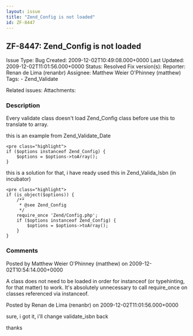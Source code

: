 ```yaml
---
layout: issue
title: "Zend_Config is not loaded"
id: ZF-8447
---
```


ZF-8447: Zend\_Config is not loaded
-----------------------------------

 Issue Type: Bug Created: 2009-12-02T10:49:08.000+0000 Last Updated: 2009-12-02T11:01:56.000+0000 Status: Resolved Fix version(s): 
 Reporter:  Renan de Lima (renanbr)  Assignee:  Matthew Weier O'Phinney (matthew)  Tags: - Zend\_Validate
 
 Related issues: 
 Attachments: 
### Description

Every validate class doesn't load Zend\_Config class before use this to translate to array.

this is an example from Zend\_Validate\_Date

 
    <pre class="highlight">
    if ($options instanceof Zend_Config) {
        $options = $options->toArray();
    }


this is a solution for that, i have ready used this in Zend\_Valida\_Isbn (in incubator)

 
    <pre class="highlight">
    if (is_object($options)) {
        /**
         * @see Zend_Config
         */
        require_once 'Zend/Config.php';
        if ($options instanceof Zend_Config) {
            $options = $options->toArray();
        }
    }


 

 

### Comments

Posted by Matthew Weier O'Phinney (matthew) on 2009-12-02T10:54:14.000+0000

A class does not need to be loaded in order for instanceof (or typehinting, for that matter) to work. It's absolutely unnecessary to call require\_once on classes referenced via instanceof.

 

 

Posted by Renan de Lima (renanbr) on 2009-12-02T11:01:56.000+0000

sure, i got it, i'll change validate\_isbn back

thanks

 

 